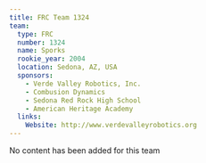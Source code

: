 ```yaml
---
title: FRC Team 1324
team:
  type: FRC
  number: 1324
  name: Sporks
  rookie_year: 2004
  location: Sedona, AZ, USA
  sponsors:
    - Verde Valley Robotics, Inc.
    - Combusion Dynamics
    - Sedona Red Rock High School
    - American Heritage Academy
  links:
    Website: http://www.verdevalleyrobotics.org
---
```

No content has been added for this team